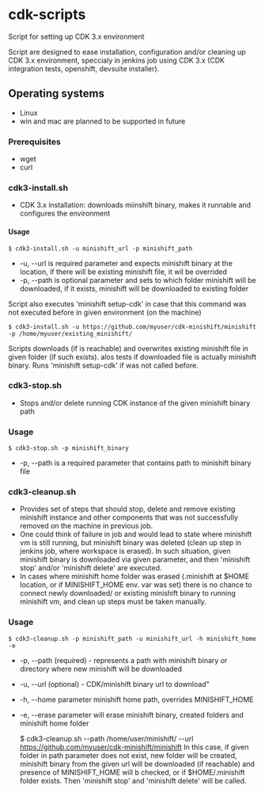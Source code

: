 # cdk-scripts

Script for setting up CDK 3.x environment

Script are designed to ease installation, configuration and/or cleaning up CDK 3.x environment, speccialy in jenkins job using CDK 3.x (CDK integration tests, openshift, devsuite installer).

## Operating systems
* Linux
* win and mac are planned to be supported in future

### Prerequisites

* wget
* curl

### cdk3-install.sh

* CDK 3.x installation: downloads miinshift binary, makes it runnable and configures the environment

#### Usage

    $ cdk3-install.sh -u minishift_url -p minishift_path
* -u, --url is required parameter and expects minishift binary at the location, if there will be existing minishift file, it wil be overrided
* -p, --path is optional parameter and sets to which folder minishift will be downloaded, if it exists, minishift will be downloaded to existing folder

Script also executes 'minishift setup-cdk' in case that this command was not executed before in given environment (on the machine)

    $ cdk3-install.sh -u https://github.com/myuser/cdk-minishift/minishift -p /home/myuser/existing_minishift/
Scripts downloads (if is reachable) and overwrites existing minishift file in given folder (if such exists). alos tests if downloaded file is actually minishift binary. Runs 'minishift setup-cdk' if was not called before.

### cdk3-stop.sh

* Stops and/or delete running CDK instance of the given minishift binary path

### Usage

    $ cdk3-stop.sh -p minishift_binary
* -p, --path is a required parameter that contains path to minishift binary file

### cdk3-cleanup.sh

* Provides set of steps that should stop, delete and remove existing minishift instance and other components that was not successfully removed on the machine in previous job. 
* One could think of failure in job and would lead to state where minishift vm is still running, but minishift binary was deleted (clean up step in jenkins job, where workspace is erased).
In such situation, given minishift binary is downloaded via given parameter, and then 'minishift stop' and/or 'minishift delete' are executed. 
* In cases where minishift home folder was erased (.minishift at $HOME location, or if MINISHIFT_HOME env. var was set) there is no chance to connect newly downloaded/ or existing minishift binary to running minishift vm, and clean up steps must be taken manually.

### Usage

    $ cdk3-cleanup.sh -p minishift_path -u minishift_url -h minishift_home -e
* -p, --path (required) - represents a path with minishift binary or directory where new minishift will be downloaded
* -u, --url (optional) - CDK/minishift binary url to download"
* -h, --home parameter minishift home path, overrides MINISHIFT_HOME
* -e, --erase parameter will erase minishift binary, created folders and minishift home folder

    $ cdk3-cleanup.sh --path /home/user/minishift/ --url https://github.com/myuser/cdk-minishift/minishift
In this case, if given folder in path parameter does not exist, new folder will be created, minishift binary from the given url will be downloaded (if reachable) and presence of MINISHIFT_HOME will b checked, or if $HOME/.minishift folder exists. Then 'minishift stop' and 'minishift delete' will be called.
